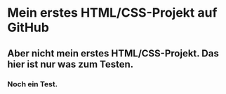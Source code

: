 # Mein erstes HTML/CSS-Projekt auf GitHub

## Aber nicht mein erstes HTML/CSS-Projekt. Das hier ist nur was zum Testen.

### Noch ein Test.
